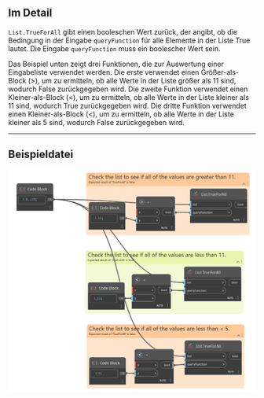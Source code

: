 ## Im Detail
`List.TrueForAll` gibt einen booleschen Wert zurück, der angibt, ob die Bedingung in der Eingabe `queryFunction` für alle Elemente in der Liste True lautet. Die Eingabe `queryFunction` muss ein boolescher Wert sein.

Das Beispiel unten zeigt drei Funktionen, die zur Auswertung einer Eingabeliste verwendet werden. Die erste verwendet einen Größer-als-Block (>), um zu ermitteln, ob alle Werte in der Liste größer als 11 sind, wodurch False zurückgegeben wird. Die zweite Funktion verwendet einen Kleiner-als-Block (<), um zu ermitteln, ob alle Werte in der Liste kleiner als 11 sind, wodurch True zurückgegeben wird. Die dritte Funktion verwendet einen Kleiner-als-Block (<), um zu ermitteln, ob alle Werte in der Liste kleiner als 5 sind, wodurch False zurückgegeben wird.
___
## Beispieldatei

![List.TrueForAll](./List.TrueForAll_img.jpg)
